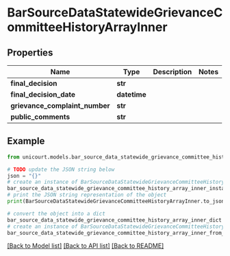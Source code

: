 # BarSourceDataStatewideGrievanceCommitteeHistoryArrayInner


## Properties

Name | Type | Description | Notes
------------ | ------------- | ------------- | -------------
**final_decision** | **str** |  | 
**final_decision_date** | **datetime** |  | 
**grievance_complaint_number** | **str** |  | 
**public_comments** | **str** |  | 

## Example

```python
from unicourt.models.bar_source_data_statewide_grievance_committee_history_array_inner import BarSourceDataStatewideGrievanceCommitteeHistoryArrayInner

# TODO update the JSON string below
json = "{}"
# create an instance of BarSourceDataStatewideGrievanceCommitteeHistoryArrayInner from a JSON string
bar_source_data_statewide_grievance_committee_history_array_inner_instance = BarSourceDataStatewideGrievanceCommitteeHistoryArrayInner.from_json(json)
# print the JSON string representation of the object
print(BarSourceDataStatewideGrievanceCommitteeHistoryArrayInner.to_json())

# convert the object into a dict
bar_source_data_statewide_grievance_committee_history_array_inner_dict = bar_source_data_statewide_grievance_committee_history_array_inner_instance.to_dict()
# create an instance of BarSourceDataStatewideGrievanceCommitteeHistoryArrayInner from a dict
bar_source_data_statewide_grievance_committee_history_array_inner_from_dict = BarSourceDataStatewideGrievanceCommitteeHistoryArrayInner.from_dict(bar_source_data_statewide_grievance_committee_history_array_inner_dict)
```
[[Back to Model list]](../README.md#documentation-for-models) [[Back to API list]](../README.md#documentation-for-api-endpoints) [[Back to README]](../README.md)


